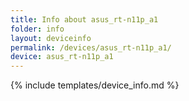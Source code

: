 ```yaml
---
title: Info about asus_rt-n11p_a1
folder: info
layout: deviceinfo
permalink: /devices/asus_rt-n11p_a1/
device: asus_rt-n11p_a1
---
```

{% include templates/device_info.md %}
